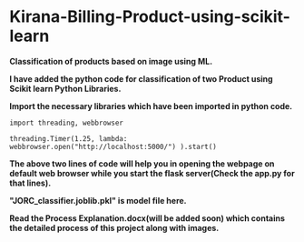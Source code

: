 # Kirana-Billing-Product-using-scikit-learn
<b>Classification of products based on image using ML.</b>

<b>I have added the python code for classification of two Product using Scikit learn Python Libraries.</b>

<b>Import the necessary libraries which have been imported in python code.</b>

```
import threading, webbrowser

threading.Timer(1.25, lambda: webbrowser.open("http://localhost:5000/") ).start()
```

<b>The above two lines of code will help you in opening the webpage on default web browser while you start the flask server(Check the app.py for that lines).</b>

<b>"JORC_classifier.joblib.pkl" is model file here.</b>


<b>Read the Process Explanation.docx(will be added soon) which contains the detailed process of this project along with images.</b>


